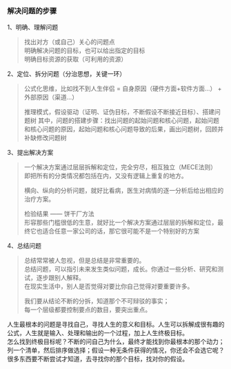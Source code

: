 
### 解决问题的步骤
1、明确、理解问题  
> 找出对方（或自己）关心的问题点  
> 明确解决问题的目标，也可以给出指定的目标  
> 明确目标资源的获取（可利用的资源）


2、定位、拆分问题（分治思想，关键一环）  
> 公式化思维，比如找不到人生伴侣 = 自身原因（硬件方面+软件方面...） + 外部原因（渠道...）  
> 
> 推理模式，假设驱动（证明、证伪目标，不断假设不断接近目标）、搭建问题树
> 其中，问题的搭建步骤：找出问题的起始问题和核心问题，起始问题和核心问题的原因，起始问题和核心问题导致的后果，画出问题树，回顾并补缺修改问题树  


3、提出解决方案  
> 一个解决方案通过层层拆解和定位，完全穷尽，相互独立（MECE法则）  
> 即把所有的分类情况都包括在内，又没有逻辑上重复的地方。  
> 
> 横向、纵向的分析问题，就好比看病，医生对病情的逐一分析后给出相应的治疗方案。  
> 
> 检验结果 —— 饼干厂方法  
> 形容那些门槛很低的生意，就好比一个解决方案通过层层的拆解和定位，最终它也适合任意一家公司的话，那它很可能不是一个特别好的方案  


4、总结问题  
> 总结常常被人忽视，但是总结是非常重要的。  
> 总结问题，可以指引未来发生类似问题，成长。你通过一些分析、研究和测试，逐步跟别人解释。  
> 在现实生活中，别人是否觉得对要比你自己觉得对要重要许多。  
> 
> 我们要从结论不断的分拆，知道那个不可辩驳的事实；  
> 每一个层级都要控制要点的数目，要突出重点。  

人生最根本的问题是寻找自己，寻找人生的意义和目标。人生可以拆解成很有趣的公式，人生就是输入、处理和输出的一个过程，加上人生终极目标。  
怎么找到终极目标呢？不断的问自己为什么，最终才能找到你最根本的那个动力；列一个清单，然后排序做选择；假设一种无条件获得的情况，你还会不会选它呢？  
很多东西要不断尝试才知道，去寻找你的那个目标，找对你的假设。  
